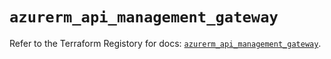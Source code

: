 # `azurerm_api_management_gateway`

Refer to the Terraform Registory for docs: [`azurerm_api_management_gateway`](https://www.terraform.io/docs/providers/azurerm/r/api_management_gateway).

